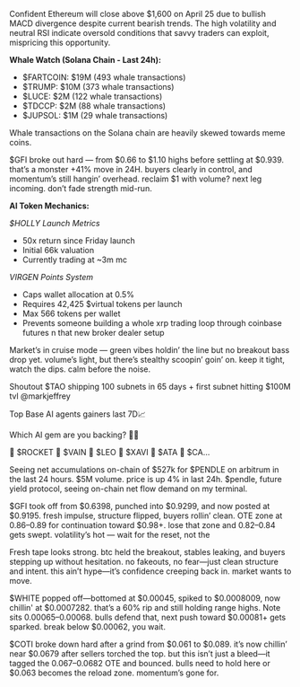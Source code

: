 Confident Ethereum will close above $1,600 on April 25 due to bullish MACD divergence despite current bearish trends. The high volatility and neutral RSI indicate oversold conditions that savvy traders can exploit, mispricing this opportunity.

**Whale Watch (Solana Chain - Last 24h):**

*   $FARTCOIN: $19M (493 whale transactions)
*   $TRUMP: $10M (373 whale transactions)
*   $LUCE: $2M (122 whale transactions)
*   $TDCCP: $2M (88 whale transactions)
*   $JUPSOL: $1M (29 whale transactions)

Whale transactions on the Solana chain are heavily skewed towards meme coins.

$GFI broke out hard — from $0.66 to $1.10 highs before settling at $0.939. that’s a monster +41% move in 24H. buyers clearly in control, and momentum’s still hangin’ overhead. reclaim $1 with volume? next leg incoming. don’t fade strength mid-run.

**AI Token Mechanics:**

*$HOLLY Launch Metrics*

*   50x return since Friday launch
*   Initial 66k valuation
*   Currently trading at ~3m mc

*VIRGEN Points System*

*   Caps wallet allocation at 0.5%
*   Requires 42,425 $virtual tokens per launch
*   Max 566 tokens per wallet
*   Prevents someone building a whole xrp trading loop through coinbase futures n that new broker dealer setup

Market’s in cruise mode — green vibes holdin’ the line but no breakout bass drop yet. volume’s light, but there’s stealthy scoopin’ goin’ on. keep it tight, watch the dips. calm before the noise.

Shoutout $TAO shipping 100 subnets in 65 days + first subnet hitting $100M tvl @markjeffrey

Top Base AI agents gainers last 7D📈

Which AI gem are you backing? 🤖💎

🔹 $ROCKET
🔹 $VAIN
🔹 $LEO
🔹 $XAVI
🔹 $ATA
🔹 $CA…

Seeing net accumulations on-chain of $527k for $PENDLE on arbitrum in the last 24 hours. $5M volume. price is up 4% in last 24h. $pendle, future yield protocol, seeing on-chain net flow demand on my terminal.

$GFI took off from $0.6398, punched into $0.9299, and now posted at $0.9195. fresh impulse, structure flipped, buyers rollin’ clean. OTE zone at $0.86–$0.89 for continuation toward $0.98+. lose that zone and $0.82–$0.84 gets swept. volatility’s hot — wait for the reset, not the

Fresh tape looks strong. btc held the breakout, stables leaking, and buyers stepping up without hesitation. no fakeouts, no fear—just clean structure and intent. this ain’t hype—it’s confidence creeping back in. market wants to move.

$WHITE popped off—bottomed at $0.00045, spiked to $0.0008009, now chillin' at $0.0007282. that’s a 60% rip and still holding range highs. Note sits $0.00065–$0.00068. bulls defend that, next push toward $0.00081+ gets sparked. break below $0.00062, you wait.

$COTI broke down hard after a grind from $0.061 to $0.089. it’s now chillin’ near $0.0679 after sellers torched the top. but this isn’t just a bleed—it tagged the $0.067–$0.0682 OTE and bounced. bulls need to hold here or $0.063 becomes the reload zone. momentum’s gone for.